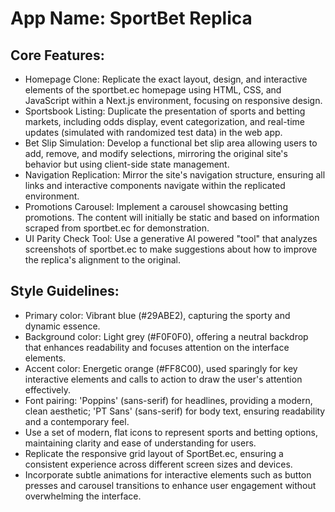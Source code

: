 # **App Name**: SportBet Replica

## Core Features:

- Homepage Clone: Replicate the exact layout, design, and interactive elements of the sportbet.ec homepage using HTML, CSS, and JavaScript within a Next.js environment, focusing on responsive design.
- Sportsbook Listing: Duplicate the presentation of sports and betting markets, including odds display, event categorization, and real-time updates (simulated with randomized test data) in the web app.
- Bet Slip Simulation: Develop a functional bet slip area allowing users to add, remove, and modify selections, mirroring the original site's behavior but using client-side state management.
- Navigation Replication: Mirror the site's navigation structure, ensuring all links and interactive components navigate within the replicated environment.
- Promotions Carousel: Implement a carousel showcasing betting promotions. The content will initially be static and based on information scraped from sportbet.ec for demonstration.
- UI Parity Check Tool: Use a generative AI powered "tool" that analyzes screenshots of sportbet.ec to make suggestions about how to improve the replica's alignment to the original.

## Style Guidelines:

- Primary color: Vibrant blue (#29ABE2), capturing the sporty and dynamic essence.
- Background color: Light grey (#F0F0F0), offering a neutral backdrop that enhances readability and focuses attention on the interface elements.
- Accent color: Energetic orange (#FF8C00), used sparingly for key interactive elements and calls to action to draw the user's attention effectively.
- Font pairing: 'Poppins' (sans-serif) for headlines, providing a modern, clean aesthetic; 'PT Sans' (sans-serif) for body text, ensuring readability and a contemporary feel.
- Use a set of modern, flat icons to represent sports and betting options, maintaining clarity and ease of understanding for users.
- Replicate the responsive grid layout of SportBet.ec, ensuring a consistent experience across different screen sizes and devices.
- Incorporate subtle animations for interactive elements such as button presses and carousel transitions to enhance user engagement without overwhelming the interface.